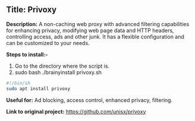 ## Title: Privoxy
**Description:** A non-caching web proxy with advanced filtering capabilities for enhancing privacy, modifying web page data and HTTP headers, controlling access, ads and other junk. It has a flexible configuration and can be customized to your needs.

**Steps to install:-**

1. Go to the directory where the script is.
1. sudo bash ./brainyinstall privoxy.sh
```bash
#!/bin/sh
sudo apt install privoxy
```
**Useful for:** Ad blocking, access control, enhanced privacy, filtering.

**Link to original project:** https://github.com/unisx/privoxy